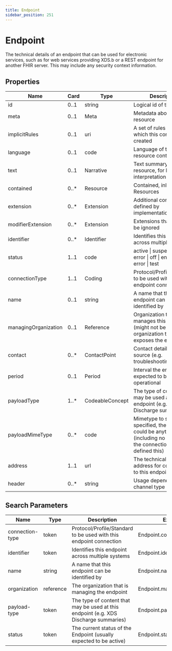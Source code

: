 ```yaml
---
title: Endpoint
sidebar_position: 251
---
```


# Endpoint

The technical details of an endpoint that can be used for electronic services, such as for web services providing XDS.b
  or a REST endpoint for another FHIR server. This may include any security context information.

## Properties

| Name | Card | Type | Description |
| --- | --- | --- | --- |
| id | 0..1 | string | Logical id of this artifact
| meta | 0..1 | Meta | Metadata about the resource
| implicitRules | 0..1 | uri | A set of rules under which this content was created
| language | 0..1 | code | Language of the resource content
| text | 0..1 | Narrative | Text summary of the resource, for human interpretation
| contained | 0..* | Resource | Contained, inline Resources
| extension | 0..* | Extension | Additional content defined by implementations
| modifierExtension | 0..* | Extension | Extensions that cannot be ignored
| identifier | 0..* | Identifier | Identifies this endpoint across multiple systems
| status | 1..1 | code | active \| suspended \| error \| off \| entered-in-error \| test
| connectionType | 1..1 | Coding | Protocol/Profile/Standard to be used with this endpoint connection
| name | 0..1 | string | A name that this endpoint can be identified by
| managingOrganization | 0..1 | Reference | Organization that manages this endpoint (might not be the organization that exposes the endpoint)
| contact | 0..* | ContactPoint | Contact details for source (e.g. troubleshooting)
| period | 0..1 | Period | Interval the endpoint is expected to be operational
| payloadType | 1..* | CodeableConcept | The type of content that may be used at this endpoint (e.g. XDS Discharge summaries)
| payloadMimeType | 0..* | code | Mimetype to send. If not specified, the content could be anything (including no payload, if the connectionType defined this)
| address | 1..1 | url | The technical base address for connecting to this endpoint
| header | 0..* | string | Usage depends on the channel type

## Search Parameters

| Name | Type | Description | Expression
| --- | --- | --- | --- |
| connection-type | token | Protocol/Profile/Standard to be used with this endpoint connection | Endpoint.connectionType
| identifier | token | Identifies this endpoint across multiple systems | Endpoint.identifier
| name | string | A name that this endpoint can be identified by | Endpoint.name
| organization | reference | The organization that is managing the endpoint | Endpoint.managingOrganization
| payload-type | token | The type of content that may be used at this endpoint (e.g. XDS Discharge summaries) | Endpoint.payloadType
| status | token | The current status of the Endpoint (usually expected to be active) | Endpoint.status

